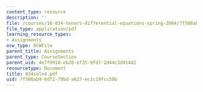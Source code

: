 ```yaml
---
content_type: resource
description: ''
file: /courses/18-034-honors-differential-equations-spring-2004/7f508ab96df279bda627ec1c19fcc58b_034soln4.pdf
file_type: application/pdf
learning_resource_types:
- Assignments
ocw_type: OCWFile
parent_title: Assignments
parent_type: CourseSection
parent_uid: 4e7f9918-eb20-ef35-9fd7-2d44c3d91442
resourcetype: Document
title: 034soln4.pdf
uid: 7f508ab9-6df2-79bd-a627-ec1c19fcc58b
---
```

